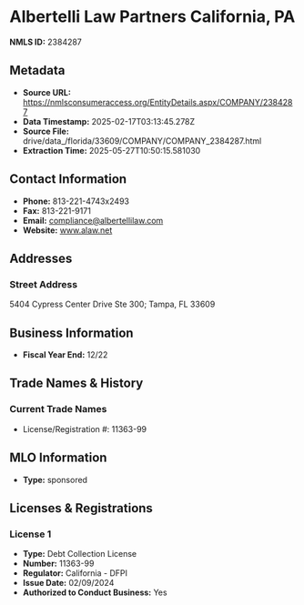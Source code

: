 # Albertelli Law Partners California, PA

**NMLS ID:** 2384287

## Metadata
- **Source URL:** https://nmlsconsumeraccess.org/EntityDetails.aspx/COMPANY/2384287
- **Data Timestamp:** 2025-02-17T03:13:45.278Z
- **Source File:** drive/data_/florida/33609/COMPANY/COMPANY_2384287.html
- **Extraction Time:** 2025-05-27T10:50:15.581030

## Contact Information
- **Phone:** 813-221-4743x2493
- **Fax:** 813-221-9171
- **Email:** compliance@albertellilaw.com
- **Website:** www.alaw.net

## Addresses
### Street Address
5404 Cypress Center Drive Ste 300; Tampa, FL 33609

## Business Information
- **Fiscal Year End:** 12/22

## Trade Names & History
### Current Trade Names
- License/Registration #: 11363-99

## MLO Information
- **Type:** sponsored

## Licenses & Registrations

### License 1
- **Type:** Debt Collection License
- **Number:** 11363-99
- **Regulator:** California - DFPI
- **Issue Date:** 02/09/2024
- **Authorized to Conduct Business:** Yes
